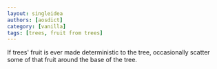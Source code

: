 ```yaml
---
layout: singleidea
authors: [aosdict]
category: [vanilla]
tags: [trees, fruit from trees]
---
```

If trees' fruit is ever made deterministic to the tree, occasionally scatter some of that fruit around the base of the tree.
